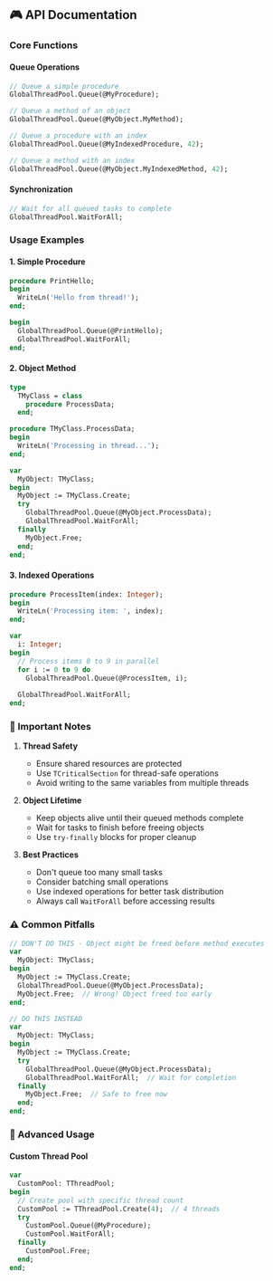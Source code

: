 ## 🎮 API Documentation

### Core Functions

#### Queue Operations
```pascal
// Queue a simple procedure
GlobalThreadPool.Queue(@MyProcedure);

// Queue a method of an object
GlobalThreadPool.Queue(@MyObject.MyMethod);

// Queue a procedure with an index
GlobalThreadPool.Queue(@MyIndexedProcedure, 42);

// Queue a method with an index
GlobalThreadPool.Queue(@MyObject.MyIndexedMethod, 42);
```

#### Synchronization
```pascal
// Wait for all queued tasks to complete
GlobalThreadPool.WaitForAll;
```

### Usage Examples

#### 1. Simple Procedure
```pascal
procedure PrintHello;
begin
  WriteLn('Hello from thread!');
end;

begin
  GlobalThreadPool.Queue(@PrintHello);
  GlobalThreadPool.WaitForAll;
end;
```

#### 2. Object Method
```pascal
type
  TMyClass = class
    procedure ProcessData;
  end;

procedure TMyClass.ProcessData;
begin
  WriteLn('Processing in thread...');
end;

var
  MyObject: TMyClass;
begin
  MyObject := TMyClass.Create;
  try
    GlobalThreadPool.Queue(@MyObject.ProcessData);
    GlobalThreadPool.WaitForAll;
  finally
    MyObject.Free;
  end;
end;
```

#### 3. Indexed Operations
```pascal
procedure ProcessItem(index: Integer);
begin
  WriteLn('Processing item: ', index);
end;

var
  i: Integer;
begin
  // Process items 0 to 9 in parallel
  for i := 0 to 9 do
    GlobalThreadPool.Queue(@ProcessItem, i);
    
  GlobalThreadPool.WaitForAll;
end;
```

### 🚨 Important Notes

1. **Thread Safety**
   - Ensure shared resources are protected
   - Use `TCriticalSection` for thread-safe operations
   - Avoid writing to the same variables from multiple threads

2. **Object Lifetime**
   - Keep objects alive until their queued methods complete
   - Wait for tasks to finish before freeing objects
   - Use `try-finally` blocks for proper cleanup

3. **Best Practices**
   - Don't queue too many small tasks
   - Consider batching small operations
   - Use indexed operations for better task distribution
   - Always call `WaitForAll` before accessing results

### ⚠️ Common Pitfalls

```pascal
// DON'T DO THIS - Object might be freed before method executes
var
  MyObject: TMyClass;
begin
  MyObject := TMyClass.Create;
  GlobalThreadPool.Queue(@MyObject.ProcessData);
  MyObject.Free;  // Wrong! Object freed too early
end;

// DO THIS INSTEAD
var
  MyObject: TMyClass;
begin
  MyObject := TMyClass.Create;
  try
    GlobalThreadPool.Queue(@MyObject.ProcessData);
    GlobalThreadPool.WaitForAll;  // Wait for completion
  finally
    MyObject.Free;  // Safe to free now
  end;
end;
```

### 🔧 Advanced Usage

#### Custom Thread Pool
```pascal
var
  CustomPool: TThreadPool;
begin
  // Create pool with specific thread count
  CustomPool := TThreadPool.Create(4);  // 4 threads
  try
    CustomPool.Queue(@MyProcedure);
    CustomPool.WaitForAll;
  finally
    CustomPool.Free;
  end;
end;
```